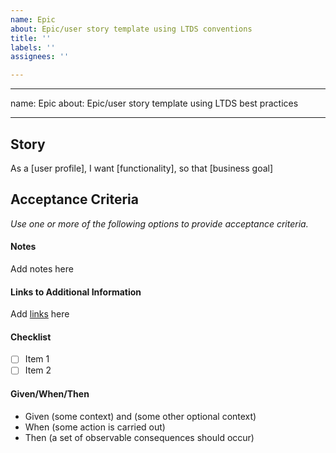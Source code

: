 ```yaml
---
name: Epic
about: Epic/user story template using LTDS conventions
title: ''
labels: ''
assignees: ''

---
```


---
name: Epic
about: Epic/user story template using LTDS best practices

---

## Story
As a [user profile], I want [functionality], so that [business goal]

## Acceptance Criteria
_Use one or more of the following options to provide acceptance criteria._

#### Notes
Add notes here

#### Links to Additional Information
Add [links](https://www.emory.edu/) here

#### Checklist
- [ ] Item 1
- [ ] Item 2

#### Given/When/Then
* Given (some context) and (some other optional context)
* When (some action is carried out)
* Then (a set of observable consequences should occur)
